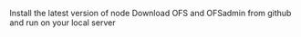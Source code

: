 Install the latest version of node
Download OFS and OFSadmin from github and run on your local server
